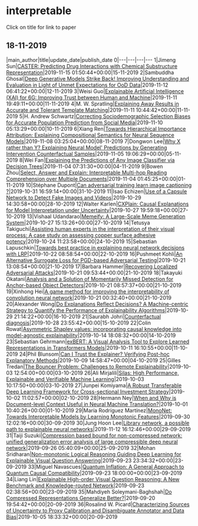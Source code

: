 # interpretable
Click on title for link to paper
## 18-11-2019

|main_author|title|update_date|publish_date
0|---|---|---|---
1|Jimeng Sun|[CASTER: Predicting Drug Interactions with Chemical Substructure   Representation](http://arxiv.org/abs/1911.06446v1)|2019-11-15 01:50:44+00:00|15-11-2019
2|Sambuddha Ghosal|[Deep Generative Models Strike Back! Improving Understanding and   Evaluation in Light of Unmet Expectations for OoD Data](http://arxiv.org/abs/1911.04699v1)|2019-11-12 06:41:22+00:00|12-11-2019
3|Weisi Guo|[Explainable Artificial Intelligence (XAI) for 6G: Improving Trust   between Human and Machine](http://arxiv.org/abs/1911.04542v1)|2019-11-11 19:49:11+00:00|11-11-2019
4|M. W. Spratling|[Explaining Away Results in Accurate and Tolerant Template Matching](http://arxiv.org/abs/1911.04169v1)|2019-11-11 10:44:42+00:00|11-11-2019
5|H. Andrew Schwartz|[Correcting Sociodemographic Selection Biases for Accurate Population   Prediction from Social Media](http://arxiv.org/abs/1911.03855v1)|2019-11-10 05:13:29+00:00|10-11-2019
6|Xiang Ren|[Towards Hierarchical Importance Attribution: Explaining Compositional   Semantics for Neural Sequence Models](http://arxiv.org/abs/1911.06194v1)|2019-11-08 03:25:04+00:00|08-11-2019
7|Dongwon Lee|[Why X rather than Y? Explaining Neural Model' Predictions by Generating   Intervention Counterfactual Samples](http://arxiv.org/abs/1911.02042v1)|2019-11-05 19:06:29+00:00|05-11-2019
8|Wei Fan|[Explaining the Predictions of Any Image Classifier via Decision Trees](http://arxiv.org/abs/1911.01058v1)|2019-11-04 07:31:30+00:00|04-11-2019
9|Bowen Zhou|[Select, Answer and Explain: Interpretable Multi-hop Reading   Comprehension over Multiple Documents](http://arxiv.org/abs/1911.00484v2)|2019-11-04 01:45:25+00:00|01-11-2019
10|Stéphane Dupont|[Can adversarial training learn image captioning ?](http://arxiv.org/abs/1910.14609v1)|2019-10-31 16:59:14+00:00|31-10-2019
11|Isao Echizen|[Use of a Capsule Network to Detect Fake Images and Videos](http://arxiv.org/abs/1910.12467v2)|2019-10-29 14:30:58+00:00|28-10-2019
12|Walter Karlen|[CXPlain: Causal Explanations for Model Interpretation under Uncertainty](http://arxiv.org/abs/1910.12336v1)|2019-10-27 19:59:18+00:00|27-10-2019
13|Vishaal Udandarao|[Memeify: A Large-Scale Meme Generation System](http://arxiv.org/abs/1910.12279v1)|2019-10-27 15:13:26+00:00|27-10-2019
14|Tetusya Takiguchi|[Assisting human experts in the interpretation of their visual process: A   case study on assessing copper surface adhesive potency](http://arxiv.org/abs/1910.11033v1)|2019-10-24 11:23:58+00:00|24-10-2019
15|Sebastian Lapuschkin|[Towards best practice in explaining neural network decisions with LRP](http://arxiv.org/abs/1910.09840v1)|2019-10-22 08:58:54+00:00|22-10-2019
16|Pushmeet Kohli|[An Alternative Surrogate Loss for PGD-based Adversarial Testing](http://arxiv.org/abs/1910.09338v1)|2019-10-21 13:08:54+00:00|21-10-2019
17|Barbara Hammer|[Recovering Localized Adversarial Attacks](http://arxiv.org/abs/1910.09239v1)|2019-10-21 09:53:44+00:00|21-10-2019
18|Takayuki Okatani|[Analysis and a Solution of Momentarily Missed Detection for Anchor-based   Object Detectors](http://arxiv.org/abs/1910.09212v1)|2019-10-21 08:57:37+00:00|21-10-2019
19|Xinhong Hei|[A game method for improving the interpretability of convolution neural   network](http://arxiv.org/abs/1910.09090v1)|2019-10-21 00:32:40+00:00|21-10-2019
20|Alexander Wong|[Do Explanations Reflect Decisions? A Machine-centric Strategy to   Quantify the Performance of Explainability Algorithms](http://arxiv.org/abs/1910.07387v2)|2019-10-29 21:14:22+00:00|16-10-2019
21|Saurabh Johri|[Counterfactual diagnosis](http://arxiv.org/abs/1910.06772v2)|2019-10-28 23:55:42+00:00|15-10-2019
22|Colin Rowat|[Asymmetric Shapley values: incorporating causal knowledge into   model-agnostic explainability](http://arxiv.org/abs/1910.06358v1)|2019-10-14 18:08:32+00:00|14-10-2019
23|Sebastian Gehrmann|[exBERT: A Visual Analysis Tool to Explore Learned Representations in   Transformers Models](http://arxiv.org/abs/1910.05276v1)|2019-10-11 16:10:55+00:00|11-10-2019
24|Phil Blunsom|[Can I Trust the Explainer? Verifying Post-hoc Explanatory Methods](http://arxiv.org/abs/1910.02065v2)|2019-10-09 14:58:47+00:00|04-10-2019
25|Gilles Tredan|[The Bouncer Problem: Challenges to Remote Explainability](http://arxiv.org/abs/1910.01432v1)|2019-10-03 12:54:00+00:00|03-10-2019
26|Ali Mirjalili|[Silas: High Performance, Explainable and Verifiable Machine Learning](http://arxiv.org/abs/1910.01382v1)|2019-10-03 10:17:50+00:00|03-10-2019
27|Junpei Komiyama|[A Robust Transferable Deep Learning Framework for Cross-sectional   Investment Strategy](http://arxiv.org/abs/1910.01491v1)|2019-10-02 11:02:57+00:00|02-10-2019
28|Hermann Ney|[When and Why is Document-level Context Useful in Neural Machine   Translation?](http://arxiv.org/abs/1910.00294v1)|2019-10-01 10:40:26+00:00|01-10-2019
29|María Rodríguez Martínez|[MonoNet: Towards Interpretable Models by Learning Monotonic Features](http://arxiv.org/abs/1909.13611v1)|2019-09-30 12:02:16+00:00|30-09-2019
30|Jung Hoon Lee|[Library network, a possible path to explainable neural networks](http://arxiv.org/abs/1909.13360v2)|2019-11-12 16:12:46+00:00|29-09-2019
31|Taiji Suzuki|[Compression based bound for non-compressed network: unified   generalization error analysis of large compressible deep neural network](http://arxiv.org/abs/1909.11274v2)|2019-09-26 05:40:09+00:00|25-09-2019
32|Mohan Sridharan|[Non-monotonic Logical Reasoning Guiding Deep Learning for Explainable   Visual Question Answering](http://arxiv.org/abs/1909.10650v1)|2019-09-23 23:34:32+00:00|23-09-2019
33|Miguel Navascues|[Quantum Inflation: A General Approach to Quantum Causal Compatibility](http://arxiv.org/abs/1909.10519v1)|2019-09-23 18:00:00+00:00|23-09-2019
34|Liang Lin|[Explainable High-order Visual Question Reasoning: A New Benchmark and   Knowledge-routed Network](http://arxiv.org/abs/1909.10128v1)|2019-09-23 02:38:56+00:00|23-09-2019
35|Mahdiyeh Soleymani-Baghshah|[Do Compressed Representations Generalize Better?](http://arxiv.org/abs/1909.09706v1)|2019-09-20 19:54:42+00:00|20-09-2019
36|Rosalind W. Picard|[Characterizing Sources of Uncertainty to Proxy Calibration and   Disambiguate Annotator and Data Bias](http://arxiv.org/abs/1909.09285v2)|2019-10-05 18:33:32+00:00|20-09-2019

   